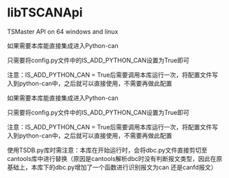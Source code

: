 <!--
 * @Author: seven 865762826@qq.com
 * @Date: 2023-06-10 12:40:38
 * @LastEditors: seven 865762826@qq.com
 * @LastEditTime: 2023-06-16 20:08:32
-->
# libTSCANApi
TSMaster API on 64 windows and linux

如果需要本库能直接集成进入Python-can

只需要将config.py文件中的IS_ADD_PYTHON_CAN设置为True即可

注意：IS_ADD_PYTHON_CAN = True后需要调用本库运行一次，将配置文件写入到python-can中，之后就可以直接使用，不需要再做此配置

如果需要本库能直接集成进入Python-can

只需要将config.py文件中的IS_ADD_PYTHON_CAN设置为True即可

注意：IS_ADD_PYTHON_CAN = True后需要调用本库运行一次，将配置文件写入到python-can中，之后就可以直接使用，不需要再做此配置

使用TSDB.py库时需注意：本库在开始运行时，会将dbc.py文件直接剪切至cantools库中进行替换（原因是cantools解析dbc时没有判断报文类型，因此在原基础上，本库下的dbc.py增加了一个函数进行识别报文为can 还是canfd报文）



